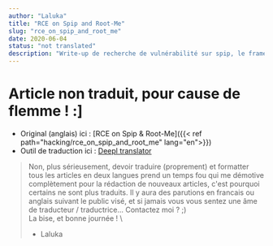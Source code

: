 ```yaml
---
author: "Laluka"
title: "RCE on Spip and Root-Me"
slug: "rce_on_spip_and_root_me"
date: 2020-06-04
status: "not translated"
description: "Write-up de recherche de vulnérabilité sur spip, le framework utilisé par root-me.org. Les trouvailles vont de la XSS à la RCE en passant par la SQLi!"
---
```



# Article non traduit, pour cause de flemme ! :]

- Original (anglais) ici : [RCE on Spip & Root-Me]({{< ref path="hacking/rce_on_spip_and_root_me" lang="en">}})
- Outil de traduction ici : [Deepl translator](https://www.deepl.com/translator)

> Non, plus sérieusement, devoir traduire (proprement) et formatter tous les articles en deux langues prend un temps fou qui me démotive complètement pour la rédaction de nouveaux articles, c'est pourquoi certains ne sont plus traduits. Il y aura des parutions en francais ou anglais suivant le public visé, et si jamais vous vous sentez une âme de traducteur / traductrice... Contactez moi ? ;) \
> La bise, et bonne journée ! \
> - Laluka
